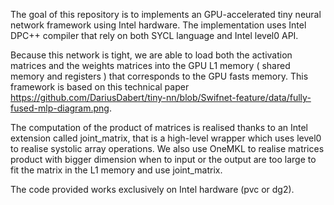 
The goal of this repository is to implements an GPU-accelerated tiny neural network framework using Intel hardware. The implementation uses Intel DPC++ compiler that rely on both SYCL language and Intel level0 API.

Because this network is tight, we are able to load both the activation matrices and the weights matrices into the GPU L1 memory ( shared memory and registers ) that corresponds to the GPU fasts memory. This framework is based on this technical paper https://github.com/DariusDabert/tiny-nn/blob/Swifnet-feature/data/fully-fused-mlp-diagram.png. 

The computation of the product of matrices is realised thanks to an Intel extension called joint_matrix, that is a high-level wrapper which uses level0 to realise systolic array operations. We also use OneMKL to realise matrices product with bigger dimension when to input or the output are too large to fit the matrix in the L1 memory and use joint_matrix.

The code provided works exclusively on Intel hardware (pvc or dg2).
